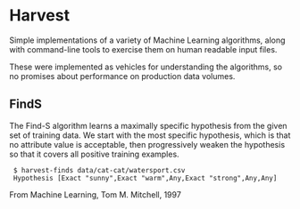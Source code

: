 # Harvest

Simple implementations of a variety of Machine Learning algorithms,
along with command-line tools to exercise them on human readable input files.

These were implemented as vehicles for understanding the algorithms,
so no promises about performance on production data volumes.

## FindS

The Find-S algorithm learns a maximally specific hypothesis from the given
set of training data. We start with the most specific hypothesis, which is
that no attribute value is acceptable, then progressively weaken the
hypothesis so that it covers all positive training examples.

```
 $ harvest-finds data/cat-cat/watersport.csv
 Hypothesis [Exact "sunny",Exact "warm",Any,Exact "strong",Any,Any]
```

From Machine Learning, Tom M. Mitchell, 1997
